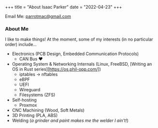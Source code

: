 +++
title = "About Isaac Parker"
date = "2022-04-23"
+++

Email Me: parrotmac@gmail.com

### About Me

I like to make things! At the moment, some of my interests (in no particular order) include...
- Electronics (PCB Design, Embedded Communication Protocols)
  - CAN Bus :heart:
- Operating System & Networking Internals (Linux, FreeBSD, [Writing an OS in Rust series][https://os.phil-opp.com/])
  - iptables -> nftables
  - eBPF
  - UEFI
  - Wireguard
  - Filesystems (ZFS)
- Self-hosting
  - Proxmox
- CNC Machining (Wood, Soft Metals)
- 3D Printing (PLA, ABS)
- Welding (_a grinder and paint makes me the welder I ain't!_)